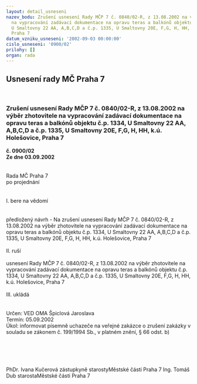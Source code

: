 ```yaml
---
layout: detail_usneseni
nazev_bodu: Zrušení usnesení Rady MČP 7 č. 0840/02-R, z 13.08.2002 na výběr zhotovitele
  na vypracování zadávací dokumentace na opravu teras a balkónů objektu č.p. 1334,
  U Smaltovny 22 AA, A,B,C,D a č.p. 1335, U Smaltovny 20E, F,G, H, HH, k.ú. Holešovice,
  Praha 7
datum_vzniku_usneseni: '2002-09-03 00:00:00'
cislo_usneseni: '0900/02'
prilohy: []
organ: rada
---
```

<div id="ucUsn_pList" class="usn">
	<span><h2>Usnesení rady MČ Praha 7 </h2>
<br></span><div class="standBody">
<span><h3>Zrušení usnesení Rady MČP 7 č. 0840/02-R, z 13.08.2002 na výběr zhotovitele na vypracování zadávací dokumentace na opravu teras a balkónů objektu č.p. 1334, U Smaltovny 22 AA, A,B,C,D a č.p. 1335, U Smaltovny 20E, F,G, H, HH, k.ú. Holešovice, Praha 7</h3></span><div class="center">
		<strong>č. 0900/02</strong><br>
	</div>
<div class="center">
		<strong>Ze dne 03.09.2002</strong><br><br>
	</div>
<br>Rada MČ Praha 7<br>po projednání<br><br><br>I.	bere na vědomí<br><br> <br>předložený návrh - Na zrušení usnesení Rady MČP 7 č. 0840/02-R, z 13.08.2002 na výběr zhotovitele na vypracování zadávací dokumentace na opravu teras a balkónů objektu č.p. 1334, U Smaltovny 22 AA, A,B,C,D a č.p. 1335, U Smaltovny 20E, F,G, H, HH, k.ú. Holešovice, Praha 7<br><br>II.	ruší <br><br>usnesení Rady MČP 7 č. 0840/02-R, z 13.08.2002 na výběr zhotovitele na vypracování zadávací dokumentace na opravu teras a balkónů objektu č.p. 1334, U Smaltovny 22 AA, A,B,C,D a č.p. 1335, U Smaltovny 20E, F,G, H, HH, k.ú. Holešovice, Praha 7<br><br>III.	ukládá <br><br> <br>Určen:	VED OMA Špiclová Jaroslava<br>Termín: 05.09.2002<br>Úkol:	informovat písemně uchazeče na veřejné zakázce o zrušení zakázky v souladu se zákonem č. 199/1994 Sb., v platném znění, § 66 odst. b)<br> <br> 	<br><br> <br>	<br>PhDr. Ivana Kučerová zástupkyně starostyMěstské části Praha 7	Ing. Tomáš Dub starostaMěstské části Praha 7<br>	<br><br>
</div>
</div>